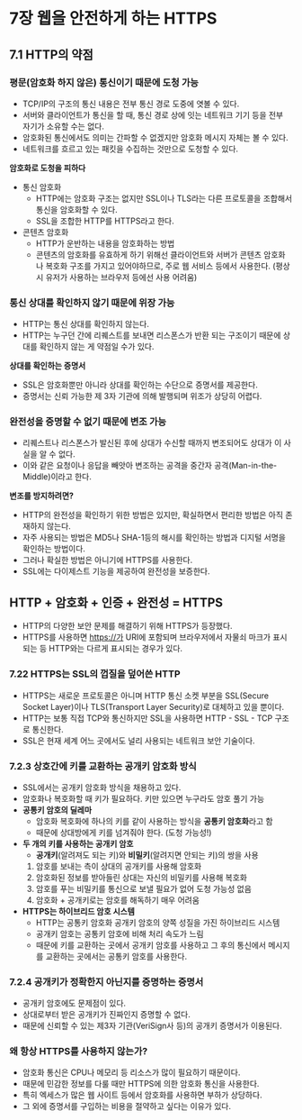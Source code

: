 # 7장 웹을 안전하게 하는 HTTPS

## 7.1 HTTP의 약점

### 평문(암호화 하지 않은) 통신이기 때문에 도청 가능

- TCP/IP의 구조의 통신 내용은 전부 통신 경로 도중에 엿볼 수 있다.
- 서버와 클라이언트가 통신을 할 때, 통신 경로 상에 잇는 네트워크 기기 등을 전부 자기가 소유할 수는 없다.
- 암호화된 통신에서도 의미는 간파할 수 없겠지만 암호화 메시지 자체는 볼 수 있다.
- 네트워크를 흐르고 있는 패킷을 수집하는 것만으로 도청할 수 있다.

**암호화로 도청을 피하다**

- 통신 암호화
    - HTTP에는 암호화 구조는 없지만 SSL이나 TLS라는 다른 프로토콜을 조합해서 통신을 암호화할 수 있다.
    - SSL을 조합한 HTTP를 HTTPS라고 한다.
- 콘텐츠 암호화
    - HTTP가 운반하는 내용을 암호화하는 방법
    - 콘텐츠의 암호화를 유효하게 하기 위해선 클라이언트와 서버가 콘텐츠 암호화나 복호화 구조를 가지고 있어야하므로, 주로 웹 서비스 등에서 사용한다. (평상시 유저가 사용하는 브라우저 등에선 사용 어려움)

### 통신 상대를 확인하지 않기 때문에 위장 가능

- HTTP는 통신 상대를 확인하지 않는다.
- HTTP는 누구던 간에 리퀘스트를 보내면 리스폰스가 반환 되는 구조이기 때문에 상대를 확인하지 않는 게 약점일 수가 있다.

**상대를 확인하는 증명서**

- SSL은 암호화뿐만 아니라 상대를 확인하는 수단으로 증명서를 제공한다.
- 증명서는 신뢰 가능한 제 3자 기관에 의해 발행되며 위조가 상당히 어렵다.

### 완전성을 증명할 수 없기 때문에 변조 가능

- 리퀘스트나 리스폰스가 발신된 후에 상대가 수신할 때까지 변조되어도 상대가 이 사실을 알 수 없다.
- 이와 같은 요청이나 응답을 빼앗아 변조하는 공격을 중간자 공격(Man-in-the-Middle)이라고 한다.

**변조를 방지하려면?**

- HTTP의 완전성을 확인하기 위한 방법은 있지만, 확실하면서 편리한 방법은 아직 존재하지 않는다.
- 자주 사용되는 방법은 MD5나 SHA-1등의 해시를 확인하는 방법과 디지털 서명을 확인하는 방법이다.
- 그러나 확실한 방법은 아니기에 HTTPS를 사용한다.
- SSL에는 다이제스트 기능을 제공하여 완전성을 보증한다.

## HTTP + 암호화 + 인증 + 완전성 = HTTPS

- HTTP의 다양한 보안 문제를 해결하기 위해 HTTPS가 등장했다.
- HTTPS를 사용하면 [https://가](https://가) URI에 포함되며 브라우저에서 자물쇠 마크가 표시되는 등 HTTP와는 다르게 표시되는 경우가 있다.

### 7.22 HTTPS는 SSL의 껍질을 덮어쓴 HTTP

- HTTPS는 새로운 프로토콜은 아니며 HTTP 통신 소켓 부분을 SSL(Secure Socket Layer)이나 TLS(Transport Layer Security)로 대체하고 있을 뿐이다.
- HTTP는 보통 직접 TCP와 통신하지만 SSL을 사용하면 HTTP - SSL - TCP 구조로 통신한다.
- SSL은 현재 세계 어느 곳에서도 널리 사용되는 네트워크 보안 기술이다.

### 7.2.3 상호간에 키를 교환하는 공개키 암호화 방식

- SSL에서는 공개키 암호화 방식을 채용하고 있다.
- 암호화나 복호화할 때 키가 필요하다. 키만 있으면 누구라도 암호 풀기 가능
- **공통키 암호의 딜레마**
    - 암호화 복호화에 하나의 키를 같이 사용하는 방식을 **공통키 암호화**라고 함
    - 때문에 상대방에게 키를 넘겨줘야 한다. (도청 가능성!)
- **두 개의 키를 사용하는 공개키 암호**
    - **공개키**(알려져도 되는 키)와 **비밀키**(알려지면 안되는 키)의 쌍을 사용
    1. 암호를 보내는 측이 상대의 공개키를 사용해 암호화
    2. 암호화된 정보를 받아들린 상대는 자신의 비밀키를 사용해 복호화
    3. 암호를 푸는 비밀키를 통신으로 보낼 필요가 없어 도청 가능성 없음
    4. 암호화 + 공개키로는 암호를 해독하기 매우 어려움
- **HTTPS는 하이브리드 암호 시스템**
    - HTTP는 공통키 암호화 공개키 암호의 양쪽 성질을 가진 하이브리드 시스템
    - 공개키 암호는 공통키 암호에 비해 처리 속도가 느림
    - 때문에 키를 교환하는 곳에서 공개키 암호를 사용하고 그 후의 통신에서 메시지를 교환하는 곳에서는 공통키 암호를 사용한다.

### 7.2.4 공개키가 정확한지 아닌지를 증명하는 증명서

- 공개키 암호에도 문제점이 있다.
- 상대로부터 받은 공개키가 진짜인지 증명할 수 없다.
- 때문에 신뢰할 수 있는 제3자 기관(VeriSign사 등)의 공개키 증명서가 이용된다.

### 왜 항상 HTTPS를 사용하지 않는가?

- 암호화 통신은 CPU나 메모리 등 리소스가 많이 필요하기 때문이다.
- 때문에 민감한 정보를 다룰 때만 HTTPS에 의한 암호화 통신을 사용한다.
- 특히 엑세스가 많은 웹 사이트 등에서 암호화를 사용하면 부하가 상당하다.
- 그 외에 증명서를 구입하는 비용을 절약하고 싶다는 이유가 있다.
